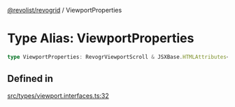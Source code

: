 [@revolist/revogrid](README.md) / ViewportProperties

# Type Alias: ViewportProperties

```ts
type ViewportProperties: RevogrViewportScroll & JSXBase.HTMLAttributes<HTMLRevogrViewportScrollElement>;
```

## Defined in

[src/types/viewport.interfaces.ts:32](https://github.com/revolist/revogrid/blob/8aea4c92d6f61dbd5ec14b529d8993bb7069ef1f/src/types/viewport.interfaces.ts#L32)
